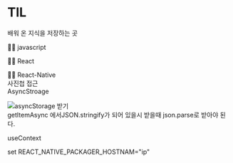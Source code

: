 # TIL
배워 온 지식을 저장하는 곳

🏃‍♂️ javascript


🏃‍♂️ React

🏃‍♂️ React-Native  
사진첩 접근  
AsyncStroage  

![asyncStorage 받기](https://user-images.githubusercontent.com/75245755/117760721-20651780-b261-11eb-854b-1befaafcffb4.PNG)  
getItemAsync 에서JSON.stringify가 되어 있을시 받을때 json.parse로 받아야 된다.  
  
  
useContext  

set REACT_NATIVE_PACKAGER_HOSTNAM="ip"



